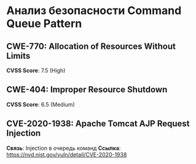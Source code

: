 # Анализ безопасности Command Queue Pattern

## CWE-770: Allocation of Resources Without Limits
**CVSS Score**: 7.5 (High)

## CWE-404: Improper Resource Shutdown
**CVSS Score**: 6.5 (Medium)

## CVE-2020-1938: Apache Tomcat AJP Request Injection
**Связь**: Injection в очередь команд
**Ссылка**: https://nvd.nist.gov/vuln/detail/CVE-2020-1938

